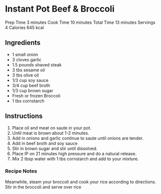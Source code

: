 # Instant Pot Beef & Broccoli

Prep Time 3 minutes
Cook Time 10 minutes
Total Time 13 minutes
Servings 4
Calories 645 kcal

## Ingredients
- 1 small onion
- 3 cloves garlic
- 1.5 pounds shaved steak
- 3 tbs sesame oil
- 3 tbs olive oil
- 1/3 cup soy sauce
- 3/4 cup beef broth
- 1/3 cup brown sugar
- Fresh or frozen Broccoli
- 1 tbs cornstarch

## Instructions
1. Place oil and meat on saute in your pot.
2. Until meat is brown about 1-2 minutes.
3. Add in onions and garlic continue to saute until onions are tender.
4. Add in beef broth and soy sauce
5. Stir in brown sugar and stir until dissolved.
6. Place IP on 21 minutes high pressure and do a natural release.
7. Mix 2 tbsp water with 1 tbs cornstarch and add to your mixture.

### Recipe Notes
Meanwhile, steam your broccoli and cook your rice according to directions. Stir in the broccoli and serve over rice
